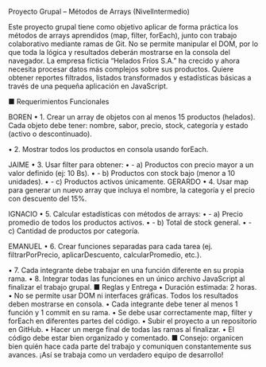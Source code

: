 Proyecto Grupal – Métodos de Arrays (NivelIntermedio)

Este proyecto grupal tiene como objetivo aplicar de forma práctica los métodos de arrays
aprendidos (map, filter, forEach), junto con trabajo colaborativo mediante ramas de Git. No se
permite manipular el DOM, por lo que toda la lógica y resultados deberán mostrarse en la consola
del navegador.
La empresa ficticia “Helados Fríos S.A.” ha crecido y ahora necesita procesar datos más
complejos sobre sus productos. Quiere obtener reportes filtrados, listados transformados y
estadísticas básicas a través de una pequeña aplicación en JavaScript.


■ Requerimientos Funcionales

BOREN
• 1. Crear un array de objetos con al menos 15 productos (helados). Cada objeto debe tener:
nombre, sabor, precio, stock, categoría y estado (activo o descontinuado).

• 2. Mostrar todos los productos en consola usando forEach.

JAIME
• 3. Usar filter para obtener:
• - a) Productos con precio mayor a un valor definido (ej: 10 Bs).
• - b) Productos con stock bajo (menor a 10 unidades).
• - c) Productos activos únicamente.
GERARDO
• 4. Usar map para generar un nuevo array que incluya el nombre, la categoría y el precio con
descuento del 15%.

IGNACIO
• 5. Calcular estadísticas con métodos de arrays:
• - a) Precio promedio de todos los productos activos.
• - b) Total de stock general.
• - c) Cantidad de productos por categoría.

EMANUEL
• 6. Crear funciones separadas para cada tarea (ej. filtrarPorPrecio, aplicarDescuento,
calcularPromedio, etc.).


• 7. Cada integrante debe trabajar en una función diferente en su propia rama.
• 8. Integrar todas las funciones en un único archivo JavaScript al finalizar el trabajo grupal.
■ Reglas y Entrega
• Duración estimada: 2 horas.
• No se permite usar DOM ni interfaces gráficas. Todos los resultados deben mostrarse en
consola.
• Cada integrante debe tener al menos 1 función y 1 commit en su rama.
• Se debe usar correctamente map, filter y forEach en diferentes partes del código.
• Subir el proyecto a un repositorio en GitHub.
• Hacer un merge final de todas las ramas al finalizar.
• El código debe estar bien organizado y comentado.
■ Consejo: organicen bien quién hace cada parte del trabajo y comuniquen constantemente sus
avances. ¡Así se trabaja como un verdadero equipo de desarrollo!